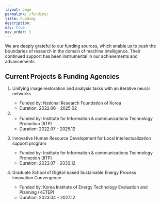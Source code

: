 ```yaml
---
layout: page
permalink: /funding/
title: Funding
description: 
nav: true
nav_order: 5
---
```


We are deeply grateful to our funding sources, which enable us to push the boundaries of research in the domain of machine intelligence. Their continued support has been instrumental in our achievements and advancements.

## Current Projects & Funding Agencies

1. Unifying image restoration and analysis tasks with an iterative neural networks 
    - Funded by: National Research Foundation of Korea
    - Duration: 2022.06 - 2025.02 


2. 
    - Funded by: Institute for Information & communications Technology Promotion (IITP)
    - Duration: 2022.07 - 2025.12

      
3. Innovative Human Resource Development for Local Intellectualization support program
    - Funded by: Institute for Information & communications Technology Promotion (IITP)
    - Duration: 2023.07 - 2030.12

      
4. Graduate School of Digital-based Sustainable Energy Process Innovation Convergence 
    - Funded by: Korea Institute of Energy Technology Evaluation and Planning (KETEP)
    - Duration: 2023.04 - 2027.12

  
